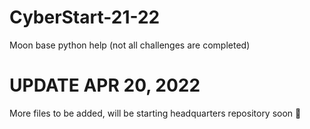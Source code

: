 # CyberStart-21-22
Moon base python help (not all challenges are completed)

# UPDATE APR 20, 2022
More files to be added, will be starting headquarters repository soon 👀
